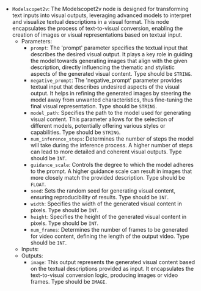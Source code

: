 - `Modelscopet2v`: The Modelscopet2v node is designed for transforming text inputs into visual outputs, leveraging advanced models to interpret and visualize textual descriptions in a visual format. This node encapsulates the process of text-to-visual conversion, enabling the creation of images or visual representations based on textual input.
    - Parameters:
        - `prompt`: The 'prompt' parameter specifies the textual input that describes the desired visual output. It plays a key role in guiding the model towards generating images that align with the given description, directly influencing the thematic and stylistic aspects of the generated visual content. Type should be `STRING`.
        - `negative_prompt`: The 'negative_prompt' parameter provides textual input that describes undesired aspects of the visual output. It helps in refining the generated images by steering the model away from unwanted characteristics, thus fine-tuning the final visual representation. Type should be `STRING`.
        - `model_path`: Specifies the path to the model used for generating visual content. This parameter allows for the selection of different models, potentially offering various styles or capabilities. Type should be `STRING`.
        - `num_inference_steps`: Determines the number of steps the model will take during the inference process. A higher number of steps can lead to more detailed and coherent visual outputs. Type should be `INT`.
        - `guidance_scale`: Controls the degree to which the model adheres to the prompt. A higher guidance scale can result in images that more closely match the provided description. Type should be `FLOAT`.
        - `seed`: Sets the random seed for generating visual content, ensuring reproducibility of results. Type should be `INT`.
        - `width`: Specifies the width of the generated visual content in pixels. Type should be `INT`.
        - `height`: Specifies the height of the generated visual content in pixels. Type should be `INT`.
        - `num_frames`: Determines the number of frames to be generated for video content, defining the length of the output video. Type should be `INT`.
    - Inputs:
    - Outputs:
        - `image`: This output represents the generated visual content based on the textual descriptions provided as input. It encapsulates the text-to-visual conversion logic, producing images or video frames. Type should be `IMAGE`.
